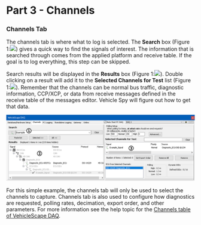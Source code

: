 # Part 3 - Channels

### Channels Tab

The channels tab is where what to log is selected. The **Search** box (Figure 1:![](https://cdn.intrepidcs.net/support/VehicleSpy/assets/smOne.gif)) gives a quick way to find the signals of interest. The information that is searched through comes from the applied platform and receive table. If the goal is to log everything, this step can be skipped.

Search results will be displayed in the **Results** box (Figure 1:![](https://cdn.intrepidcs.net/support/VehicleSpy/assets/smTwo.gif)). Double clicking on a result will add it to the **Selected Channels for Test** list (Figure 1:![](https://cdn.intrepidcs.net/support/VehicleSpy/assets/smThree.gif)). Remember that the channels can be normal bus traffic, diagnostic information, CCP/XCP, or data from receive messages defined in the receive table of the messages editor. Vehicle Spy will figure out how to get that data.

![Figure 1: Channel Selection tab](../../.gitbook/assets/tutorialss3.gif)

For this simple example, the channels tab will only be used to select the channels to capture. Channels tab is also used to configure how diagnostics are requested, polling rates, decimation, export order, and other parameters. For more information see the help topic for the [Channels table of VehicleScape DAQ](../../vehicle-spy-main-menus/main-menu-measurement/vehiclescape-daq/vehiclescape-daq-channels-tab.md).


